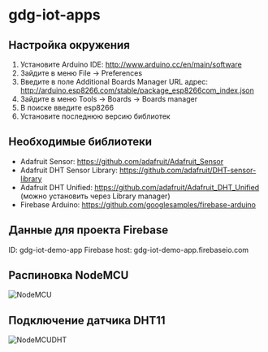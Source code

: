# gdg-iot-apps

## Настройка окружения
1. Установите Arduino IDE: http://www.arduino.cc/en/main/software
2. Зайдите в меню File -> Preferences
3. Введите в поле Additional Boards Manager URL адрес: http://arduino.esp8266.com/stable/package_esp8266com_index.json
4. Зайдите в меню Tools -> Boards -> Boards manager
5. В поиске введите esp8266
6. Установите последнюю версию библиотек

## Необходимые библиотеки
* Adafruit Sensor: https://github.com/adafruit/Adafruit_Sensor
* Adafruit DHT Sensor Library: https://github.com/adafruit/DHT-sensor-library
* Adafruit DHT Unified: https://github.com/adafruit/Adafruit_DHT_Unified (можно установить через Library manager)
* Firebase Arduino: https://github.com/googlesamples/firebase-arduino

## Данные для проекта Firebase
ID:  gdg-iot-demo-app
Firebase host: gdg-iot-demo-app.firebaseio.com

## Распиновка NodeMCU
![NodeMCU](https://raw.githubusercontent.com/nodemcu/nodemcu-devkit-v1.0/master/Documents/NODEMCU_DEVKIT_V1.0_PINMAP.png)

## Подключение датчика DHT11
![NodeMCUDHT](http://www.seeedstudio.com/recipe/img/recipe/2015-05/5555de22a4b2a.jpg)
